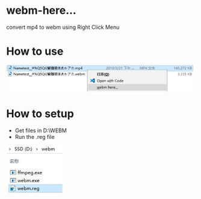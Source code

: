 # webm-here...
convert mp4 to webm using Right Click Menu 

# How to use

![](https://github.com/gameyayaya/webm-here.../blob/master/_how%20to%20use.jpg)

# How to setup

 * Get files in D:\WEBM
 * Run the .reg file 

![](https://github.com/gameyayaya/webm-here.../blob/master/_how%20to%20setup.jpg)

